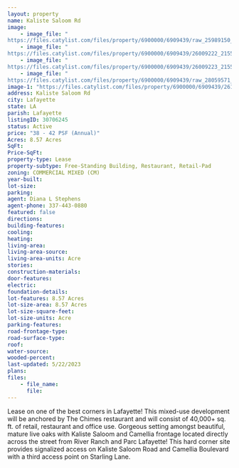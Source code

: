 ```yaml
---
layout: property
name: Kaliste Saloom Rd
image:
    - image_file: "https://files.catylist.com/files/property/6900000/6909439/raw_25989150_Site_Plan_2.11.2021.pdf"
    - image_file: "https://files.catylist.com/files/property/6900000/6909439/26009222_21551436_Camellia_at_Kaliste_Pic1.jpg"
    - image_file: "https://files.catylist.com/files/property/6900000/6909439/26009223_21553599_Chimes_3_X2.jpg"
    - image_file: "https://files.catylist.com/files/property/6900000/6909439/raw_28059571__Camellia_Corridor___Land__Chimes_Marketing_Package.pdf"
image-1: "https://files.catylist.com/files/property/6900000/6909439/26116993_Drone_Aerial3.png"
address: Kaliste Saloom Rd
city: Lafayette
state: LA
parish: Lafayette
listingID: 30706245
status: Active
price: "38 - 42 PSF (Annual)"
Acres: 8.57 Acres
SqFt:
Price-SqFt:
property-type: Lease
property-subtype: Free-Standing Building, Restaurant, Retail-Pad
zoning: COMMERCIAL MIXED (CM)
year-built:
lot-size:
parking:
agent: Diana L Stephens
agent-phone: 337-443-0880
featured: false
directions:
building-features:
cooling:
heating:
living-area:
living-area-source:
living-area-units: Acre
stories:
construction-materials:
door-features:
electric:
foundation-details:
lot-features: 8.57 Acres
lot-size-area: 8.57 Acres
lot-size-square-feet:
lot-size-units: Acre
parking-features:
road-frontage-type:
road-surface-type:
roof:
water-source:
wooded-percent:
last-updated: 5/22/2023
plans:
files:
    - file_name:
      file:
---
```

Lease on one of the best corners in Lafayette! This mixed-use development will be anchored by The Chimes restaurant and will consist of 40,000+ sq. ft. of retail, restaurant and office use. Gorgeous setting amongst beautiful, mature live oaks with Kaliste Saloom and Camellia frontage located directly across the street from River Ranch and Parc Lafayette! This hard corner site provides signalized access on Kaliste Saloom Road and Camellia Boulevard with a third access point on Starling Lane.
